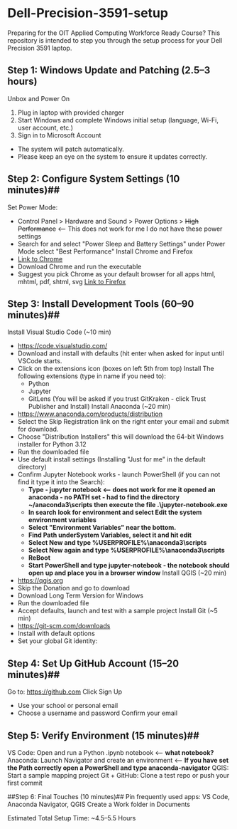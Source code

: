 # Dell-Precision-3591-setup
Preparing for the OIT Applied Computing Workforce Ready Course? This repository is intended to step you through the setup process for your Dell Precision 3591 laptop.

## Step 1: Windows Update and Patching (2.5–3 hours)
Unbox and Power On
1. Plug in laptop with provided charger 
3. Start Windows and complete Windows initial setup (language, Wi-Fi, user account, etc.)
3. Sign in to Microsoft Account
* The system will patch automatically. 
* Please keep an eye on the system to ensure it updates correctly.

## Step 2: Configure System Settings (10 minutes)##
Set Power Mode:
* Control Panel > Hardware and Sound > Power Options > <del>High Performance</del> <-- This does not work for me I do not have these power settings
* Search for and select "Power Sleep and Battery Settings" under Power Mode select "Best Performance"
Install Chrome and Firefox
* [Link to Chrome](https://www.google.com/chrome/)
* Download Chrome and run the executable
* Suggest you pick Chrome as your default browser for all apps html, mhtml, pdf, shtml, svg
[Link to Firefox](https://www.mozilla.org/en-US/firefox/new/?xv=refresh-new&v=b)

## Step 3: Install Development Tools (60–90 minutes)##

Install Visual Studio Code (~10 min)
* https://code.visualstudio.com/ 
* Download and install with defaults (hit enter when asked for input until VSCode starts.
* Click on the extensions icon (boxes on left 5th from top) Install The following extensions (type in name if you need to):
    * Python
    * Jupyter
    * GitLens (You will be asked if you trust GitKraken - click Trust Publisher and Install)
Install Anaconda (~20 min)
* https://www.anaconda.com/products/distribution 
* Select the Skip Registration link	on the right enter your email and submit for download.	
* Choose "Distribution Installers" this will download the 64-bit Windows installer for Python 3.12
* Run the downloaded file
* Use default install settings (Installing "Just for me" in the default directory)
* Confirm Jupyter Notebook works - launch PowerShell (if you can not find it type it into the Search):
    * **Type - jupyter notebook  <-- does not work for me it opened an anaconda - no PATH set - had to find the directory ~/anaconda3\scripts then execute the file .\jupyter-notebook.exe**
    * **In search look for environment and select Edit the system environment variables**
    * **Select "Environment Variables" near the bottom.**
    * **Find Path underSystem Variables, select it and hit edit**
    * **Select New and type %USERPROFILE%\anaconda3\scripts**
    * **Select New again and type %USERPROFILE%\anaconda3\scripts**
    * **ReBoot**
    * **Start PowerShell and type jupyter-notebook - the notebook should open up and place you in a browser window**
Install QGIS (~20 min)
* https://qgis.org
* Skip the Donation and go to download
* Download Long Term Version for Windows
* Run the downloaded file
* Accept defaults, launch and test with a sample project
Install Git (~5 min)
* https://git-scm.com/downloads 
* Install with default options
* Set your global Git identity:

## Step 4: Set Up GitHub Account (15–20 minutes)##
Go to: https://github.com
Click Sign Up
* Use your school or personal email
* Choose a username and password
Confirm your email

## Step 5: Verify Environment (15 minutes)##
VS Code: Open and run a Python .ipynb notebook <-- **what notebook?**
Anaconda: Launch Navigator and create an environment <-- **If you have set the Path correctly open a PowerShell and type anaconda-navigator**
QGIS: Start a sample mapping project
Git + GitHub: Clone a test repo or push your first commit

##Step 6: Final Touches (10 minutes)##
Pin frequently used apps: VS Code, Anaconda Navigator, QGIS
Create a Work folder in Documents


Estimated Total Setup Time: ~4.5–5.5 Hours
